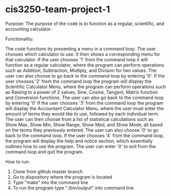 # cis3250-team-project-1
Purpose:
The purpose of the code is to function as a regular, scientific, and accounting calculator.

Functionality:

The code functions by presenting a menu in a command loop. The user chooses which calculator to use. It then shows
a corresponding menu for that calculator. If the user chooses '1' from the command loop it will function as a regular calculator, where the program can perform operations such as Addition, Subtraction, Multiply, and Division for two values. The user can also choose to go back to the command loop by entering '0'.
If the user chooses '2' from the command loop the program will display the Scientific Calculator Menu, where the program can perform operations such as Raising to a power of 2 values, Sine, Cosine, Tangent, Matrix function and Conversion functions. The user can also go back to the command loop by entering '0'
If the user chooses '3' from the command loop the program will display the Accountant Calculator Menu, where the user must enter the amount of terms they would like to use, followed by each individual term. The user can then choose from a list of statistical calculations such as Show Max, Show Min, Show Range, Show Med, and Show Mode, all based on the terms they previously entered. The user can also choose '0' to go back to the command loop.
If the user chooses '4' from the command loop, the program will display the help and notice section, which essentially outlines how to use the program.
The user can enter '0' to exit from the command loop and quit the program.

How to run:
1. Clone from github master branch
2. Go to dispository where the program is located
3. Type "make" into the command line
4. To run the program type "./bin/output" into command line
